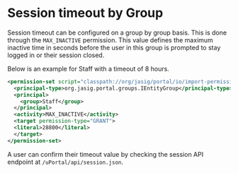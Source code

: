 # Session timeout by Group

Session timeout can be configured on a group by group basis. This is done
through the `MAX_INACTIVE` permission. This value defines the maximum
inactive time in seconds before the user in this group is prompted to stay
logged in or their session closed.

Below is an example for Staff with a timeout of 8 hours.

```xml
<permission-set script="classpath://org/jasig/portal/io/import-permission_set_v3-1.crn">
  <principal-type>org.jasig.portal.groups.IEntityGroup</principal-type>
  <principal>
    <group>Staff</group>
  </principal>
  <activity>MAX_INACTIVE</activity>
  <target permission-type="GRANT">
  <literal>28800</literal>
  </target>
</permission-set>
```

A user can confirm their timeout value by checking the session API endpoint at
`/uPortal/api/session.json`.